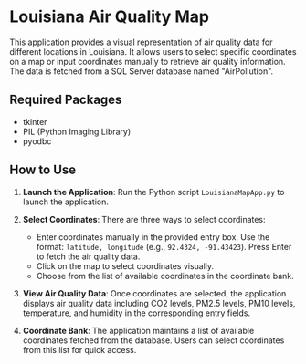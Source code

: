 # Louisiana Air Quality Map

This application provides a visual representation of air quality data for different locations in Louisiana. It allows users to select specific coordinates on a map or input coordinates manually to retrieve air quality information. The data is fetched from a SQL Server database named "AirPollution".

## Required Packages

- tkinter
- PIL (Python Imaging Library)
- pyodbc

## How to Use

1. **Launch the Application**: Run the Python script `LouisianaMapApp.py` to launch the application.

2. **Select Coordinates**: There are three ways to select coordinates:
   - Enter coordinates manually in the provided entry box. Use the format: `latitude, longitude` (e.g., `92.4324, -91.43423`). Press Enter to fetch the air quality data.
   - Click on the map to select coordinates visually.
   - Choose from the list of available coordinates in the coordinate bank.

3. **View Air Quality Data**: Once coordinates are selected, the application displays air quality data including CO2 levels, PM2.5 levels, PM10 levels, temperature, and humidity in the corresponding entry fields.

4. **Coordinate Bank**: The application maintains a list of available coordinates fetched from the database. Users can select coordinates from this list for quick access.

